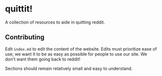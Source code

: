 # quittit!

A collection of resources to aide in quitting reddit.

## Contributing

Edit `index.md` to edit the content of the website.
Edits must prioritize ease of use; we want it to
be as easy as possible for people to use our site. We
don't want them going back to reddit!

Sections should remain relatively small and easy to understand.
